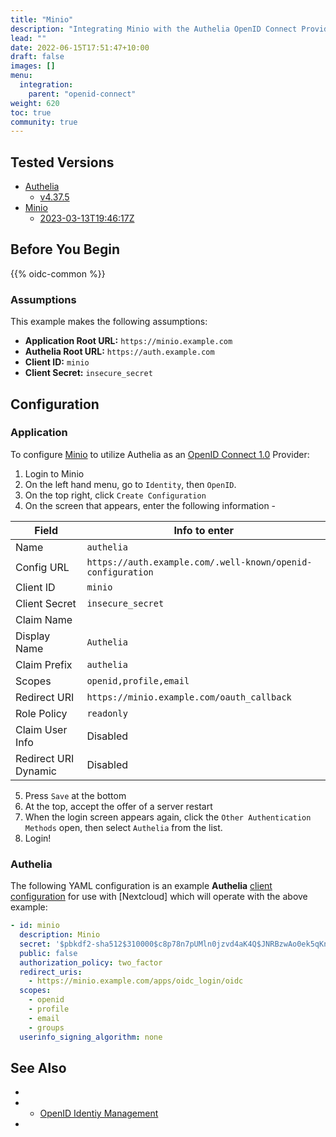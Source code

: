 ```yaml
---
title: "Minio"
description: "Integrating Minio with the Authelia OpenID Connect Provider."
lead: ""
date: 2022-06-15T17:51:47+10:00
draft: false
images: []
menu:
  integration:
    parent: "openid-connect"
weight: 620
toc: true
community: true
---
```


## Tested Versions

* [Authelia]
  * [v4.37.5](https://github.com/authelia/authelia/releases/tag/v4.37.5)
* [Minio]
  * [2023-03-13T19:46:17Z](https://github.com/minio/minio/releases/tag/RELEASE.2023-03-13T19-46-17Z)

## Before You Begin

{{% oidc-common %}}

### Assumptions

This example makes the following assumptions:

* __Application Root URL:__ `https://minio.example.com`
* __Authelia Root URL:__ `https://auth.example.com`
* __Client ID:__ `minio`
* __Client Secret:__ `insecure_secret`

## Configuration

### Application

To configure [Minio] to utilize Authelia as an [OpenID Connect 1.0] Provider:

1. Login to Minio
2. On the left hand menu, go to `Identity`, then `OpenID`.
3. On the top right, click `Create Configuration`
4. On the screen that appears, enter the following information  - 

| Field | Info to enter |
| ----- | ----- | 
| Name | `authelia` |
| Config URL | `https://auth.example.com/.well-known/openid-configuration` |
| Client ID | `minio` |
| Client Secret | `insecure_secret` |
| Claim Name | <blank> |
| Display Name | `Authelia` |
| Claim Prefix | `authelia` |
| Scopes | `openid,profile,email` |
| Redirect URI | `https://minio.example.com/oauth_callback` |
| Role Policy | `readonly` |
| Claim User Info | Disabled |
| Redirect URI Dynamic | Disabled |

5. Press `Save` at the bottom
6. At the top, accept the offer of a server restart
7. When the login screen appears again, click the `Other Authentication Methods` open, then select `Authelia` from the list.
8. Login!

  
### Authelia

The following YAML configuration is an example __Authelia__
[client configuration](../../../configuration/identity-providers/open-id-connect.md#clients) for use with [Nextcloud]
which will operate with the above example:

```yaml
- id: minio
  description: Minio
  secret: '$pbkdf2-sha512$310000$c8p78n7pUMln0jzvd4aK4Q$JNRBzwAo0ek5qKn50cFzzvE9RXV88h1wJn5KGiHrD0YKtZaR/nCb2CJPOsKaPK0hjf.9yHxzQGZziziccp6Yng'  # The digest of 'insecure_secret'.
  public: false
  authorization_policy: two_factor
  redirect_uris:
    - https://minio.example.com/apps/oidc_login/oidc
  scopes:
    - openid
    - profile
    - email
    - groups
  userinfo_signing_algorithm: none
```

## See Also
* [Authelia]: https://www.authelia.com  
* [Minio]: https://minio.com/  
  * [OpenID Identiy Management](https://min.io/docs/minio/linux/reference/minio-server/minio-server.html#minio-server-envvar-external-identity-management-openid)  
* [OpenID Connect 1.0]: ../../openid-connect/introduction.md  
